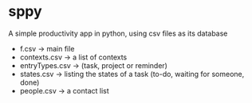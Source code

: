 sppy
====

A simple productivity app in python, using csv files as its database

* f.csv  -> main file
* contexts.csv -> a list of contexts
* entryTypes.csv -> (task, project or reminder)
* states.csv -> listing the states of a task (to-do, waiting for someone, done)
* people.csv -> a contact list
